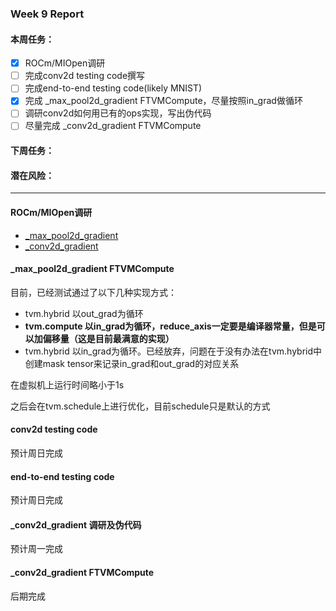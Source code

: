 ### Week 9 Report
#### 本周任务：
- [x] ROCm/MIOpen调研
- [ ] 完成conv2d testing code撰写
- [ ] 完成end-to-end testing code(likely MNIST)
- [x] 完成 \_max_pool2d_gradient FTVMCompute，尽量按照in_grad做循环
- [ ] 调研conv2d如何用已有的ops实现，写出伪代码
- [ ] 尽量完成 \_conv2d_gradient FTVMCompute

#### 下周任务：

#### 潜在风险：


-------------------------------------
#### ROCm/MIOpen调研
- [\_max_pool2d_gradient](https://shimo.im/docs/E4pBu1ZQn60bqpHJ)
- [\_conv2d_gradient](https://shimo.im/docs/e3sfCvxPWaY9J1a9)

#### \_max_pool2d_gradient FTVMCompute 
目前，已经测试通过了以下几种实现方式：
- tvm.hybrid 以out_grad为循环
- **tvm.compute 以in_grad为循环，reduce_axis一定要是编译器常量，但是可以加偏移量（这是目前最满意的实现）**
- tvm.hybrid 以in_grad为循环。已经放弃，问题在于没有办法在tvm.hybrid中创建mask tensor来记录in_grad和out_grad的对应关系

在虚拟机上运行时间略小于1s
 
之后会在tvm.schedule上进行优化，目前schedule只是默认的方式

#### conv2d testing code
预计周日完成

#### end-to-end testing code
预计周日完成

#### \_conv2d_gradient 调研及伪代码
预计周一完成

#### \_conv2d_gradient FTVMCompute
后期完成
